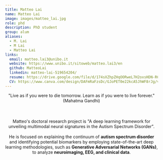 ```yaml
---
title: Matteo Lai
name: Matteo Lai
image: images/matteo_lai.jpg
role: phd
description: PhD student
group: alum
aliases:
  - M. Lai
  - M Lai
  - Matteo Lai
links:
  email: matteo.lai3@unibo.it
  website: https://www.unibo.it/sitoweb/matteo.lai3/en
  github: MatteoLai
  linkedin: matteo-lai-519654204/
  resume: https://drive.google.com/file/d/174sXZhpZHqOORweL7H2oxsHDN-RCS9OR/view?usp=sharing
  CV: https://www.canva.com/design/DAFmRaFzsDc/GJoPET0e22kcA5JhWF8rJg/view?website#4:problem-solving
---
```


<center>"Live as if you were to die tomorrow. Learn as if you were to live forever." (Mahatma Gandhi)<br><br><br><br>Matteo's doctoral research project is "A deep learning framework for unveiling multimodal neural signatures in the Autism Spectrum Disorder".<br><br>He is focused on explaining the continuum of <b>autism spectrum disorder</b> and identifying potential biomarkers by employing state-of-the-art deep learning methodologies, such as <b>Generative Adversarial Networks (GANs)</b>, to analyze <b>neuroimaging, EEG, and clinical data</b>.</center>
  
